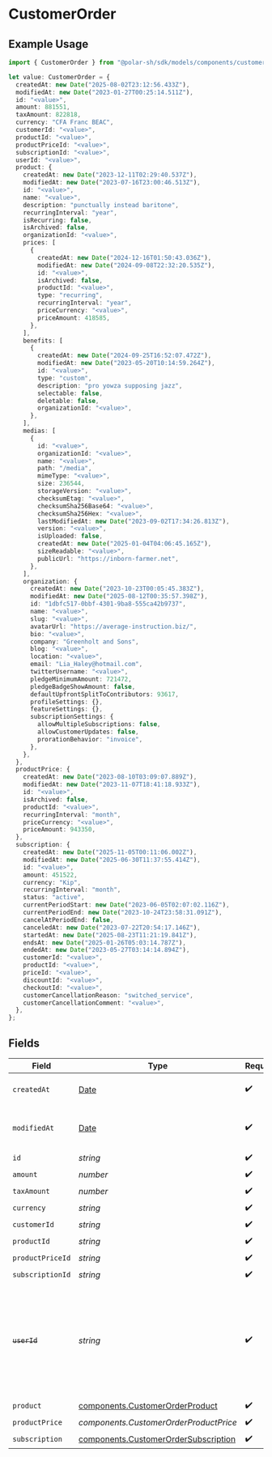 # CustomerOrder

## Example Usage

```typescript
import { CustomerOrder } from "@polar-sh/sdk/models/components/customerorder.js";

let value: CustomerOrder = {
  createdAt: new Date("2025-08-02T23:12:56.433Z"),
  modifiedAt: new Date("2023-01-27T00:25:14.511Z"),
  id: "<value>",
  amount: 881551,
  taxAmount: 822818,
  currency: "CFA Franc BEAC",
  customerId: "<value>",
  productId: "<value>",
  productPriceId: "<value>",
  subscriptionId: "<value>",
  userId: "<value>",
  product: {
    createdAt: new Date("2023-12-11T02:29:40.537Z"),
    modifiedAt: new Date("2023-07-16T23:00:46.513Z"),
    id: "<value>",
    name: "<value>",
    description: "punctually instead baritone",
    recurringInterval: "year",
    isRecurring: false,
    isArchived: false,
    organizationId: "<value>",
    prices: [
      {
        createdAt: new Date("2024-12-16T01:50:43.036Z"),
        modifiedAt: new Date("2024-09-08T22:32:20.535Z"),
        id: "<value>",
        isArchived: false,
        productId: "<value>",
        type: "recurring",
        recurringInterval: "year",
        priceCurrency: "<value>",
        priceAmount: 418585,
      },
    ],
    benefits: [
      {
        createdAt: new Date("2024-09-25T16:52:07.472Z"),
        modifiedAt: new Date("2023-05-20T10:14:59.264Z"),
        id: "<value>",
        type: "custom",
        description: "pro yowza supposing jazz",
        selectable: false,
        deletable: false,
        organizationId: "<value>",
      },
    ],
    medias: [
      {
        id: "<value>",
        organizationId: "<value>",
        name: "<value>",
        path: "/media",
        mimeType: "<value>",
        size: 236544,
        storageVersion: "<value>",
        checksumEtag: "<value>",
        checksumSha256Base64: "<value>",
        checksumSha256Hex: "<value>",
        lastModifiedAt: new Date("2023-09-02T17:34:26.813Z"),
        version: "<value>",
        isUploaded: false,
        createdAt: new Date("2025-01-04T04:06:45.165Z"),
        sizeReadable: "<value>",
        publicUrl: "https://inborn-farmer.net",
      },
    ],
    organization: {
      createdAt: new Date("2023-10-23T00:05:45.383Z"),
      modifiedAt: new Date("2025-08-12T00:35:57.398Z"),
      id: "1dbfc517-0bbf-4301-9ba8-555ca42b9737",
      name: "<value>",
      slug: "<value>",
      avatarUrl: "https://average-instruction.biz/",
      bio: "<value>",
      company: "Greenholt and Sons",
      blog: "<value>",
      location: "<value>",
      email: "Lia_Haley@hotmail.com",
      twitterUsername: "<value>",
      pledgeMinimumAmount: 721472,
      pledgeBadgeShowAmount: false,
      defaultUpfrontSplitToContributors: 93617,
      profileSettings: {},
      featureSettings: {},
      subscriptionSettings: {
        allowMultipleSubscriptions: false,
        allowCustomerUpdates: false,
        prorationBehavior: "invoice",
      },
    },
  },
  productPrice: {
    createdAt: new Date("2023-08-10T03:09:07.889Z"),
    modifiedAt: new Date("2023-11-07T18:41:18.933Z"),
    id: "<value>",
    isArchived: false,
    productId: "<value>",
    recurringInterval: "month",
    priceCurrency: "<value>",
    priceAmount: 943350,
  },
  subscription: {
    createdAt: new Date("2025-11-05T00:11:06.002Z"),
    modifiedAt: new Date("2025-06-30T11:37:55.414Z"),
    id: "<value>",
    amount: 451522,
    currency: "Kip",
    recurringInterval: "month",
    status: "active",
    currentPeriodStart: new Date("2023-06-05T02:07:02.116Z"),
    currentPeriodEnd: new Date("2023-10-24T23:58:31.091Z"),
    cancelAtPeriodEnd: false,
    canceledAt: new Date("2023-07-22T20:54:17.146Z"),
    startedAt: new Date("2025-08-23T11:21:19.841Z"),
    endsAt: new Date("2025-01-26T05:03:14.787Z"),
    endedAt: new Date("2023-05-27T03:14:14.894Z"),
    customerId: "<value>",
    productId: "<value>",
    priceId: "<value>",
    discountId: "<value>",
    checkoutId: "<value>",
    customerCancellationReason: "switched_service",
    customerCancellationComment: "<value>",
  },
};
```

## Fields

| Field                                                                                                                   | Type                                                                                                                    | Required                                                                                                                | Description                                                                                                             |
| ----------------------------------------------------------------------------------------------------------------------- | ----------------------------------------------------------------------------------------------------------------------- | ----------------------------------------------------------------------------------------------------------------------- | ----------------------------------------------------------------------------------------------------------------------- |
| `createdAt`                                                                                                             | [Date](https://developer.mozilla.org/en-US/docs/Web/JavaScript/Reference/Global_Objects/Date)                           | :heavy_check_mark:                                                                                                      | Creation timestamp of the object.                                                                                       |
| `modifiedAt`                                                                                                            | [Date](https://developer.mozilla.org/en-US/docs/Web/JavaScript/Reference/Global_Objects/Date)                           | :heavy_check_mark:                                                                                                      | Last modification timestamp of the object.                                                                              |
| `id`                                                                                                                    | *string*                                                                                                                | :heavy_check_mark:                                                                                                      | N/A                                                                                                                     |
| `amount`                                                                                                                | *number*                                                                                                                | :heavy_check_mark:                                                                                                      | N/A                                                                                                                     |
| `taxAmount`                                                                                                             | *number*                                                                                                                | :heavy_check_mark:                                                                                                      | N/A                                                                                                                     |
| `currency`                                                                                                              | *string*                                                                                                                | :heavy_check_mark:                                                                                                      | N/A                                                                                                                     |
| `customerId`                                                                                                            | *string*                                                                                                                | :heavy_check_mark:                                                                                                      | N/A                                                                                                                     |
| `productId`                                                                                                             | *string*                                                                                                                | :heavy_check_mark:                                                                                                      | N/A                                                                                                                     |
| `productPriceId`                                                                                                        | *string*                                                                                                                | :heavy_check_mark:                                                                                                      | N/A                                                                                                                     |
| `subscriptionId`                                                                                                        | *string*                                                                                                                | :heavy_check_mark:                                                                                                      | N/A                                                                                                                     |
| ~~`userId`~~                                                                                                            | *string*                                                                                                                | :heavy_check_mark:                                                                                                      | : warning: ** DEPRECATED **: This will be removed in a future release, please migrate away from it as soon as possible. |
| `product`                                                                                                               | [components.CustomerOrderProduct](../../models/components/customerorderproduct.md)                                      | :heavy_check_mark:                                                                                                      | N/A                                                                                                                     |
| `productPrice`                                                                                                          | *components.CustomerOrderProductPrice*                                                                                  | :heavy_check_mark:                                                                                                      | N/A                                                                                                                     |
| `subscription`                                                                                                          | [components.CustomerOrderSubscription](../../models/components/customerordersubscription.md)                            | :heavy_check_mark:                                                                                                      | N/A                                                                                                                     |
